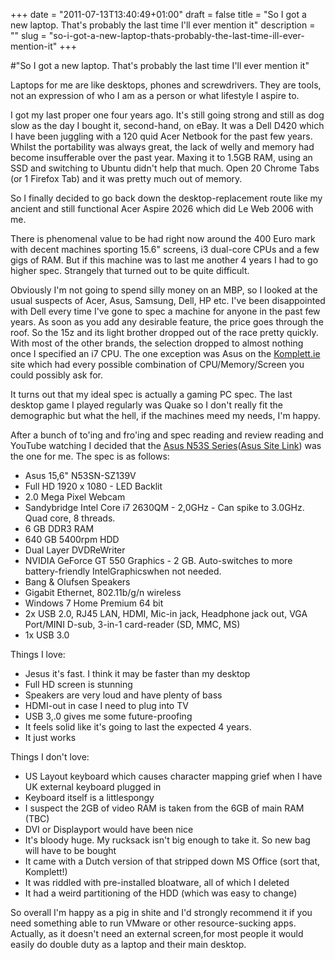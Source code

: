 +++
date = "2011-07-13T13:40:49+01:00"
draft = false
title = "So I got a new laptop. That's probably the last time I'll ever mention it"
description = ""
slug = "so-i-got-a-new-laptop-thats-probably-the-last-time-ill-ever-mention-it"
+++

#"So I got a new laptop. That's probably the last time I'll ever mention it"


 Laptops for me are like desktops, phones and screwdrivers. They are tools, not an expression of who I am as a person or what lifestyle I aspire to. <p /><div>I got my last proper one four years ago. It&#39;s still going strong and still as dog slow as the day I bought it, second-hand, on eBay. It was a Dell D420 which I have been juggling with a 120 quid Acer Netbook for the past few years. Whilst the portability was always great, the lack of welly and memory had become insufferable over the past year. Maxing it to 1.5GB RAM, using an SSD and switching to Ubuntu didn&#39;t help that much. Open 20 Chrome Tabs (or 1 Firefox Tab) and it was pretty much out of memory.</div> <p /><div>So I finally decided to go back down the desktop-replacement route like my ancient and still functional Acer Aspire 2026 which did Le Web 2006 with me.</div><p /><div>There is phenomenal value to be had right now around the 400 Euro mark with decent machines sporting 15.6&quot; screens, i3 dual-core CPUs and a few gigs of RAM. But if this machine was to last me another 4 years I had to go higher spec. Strangely that turned out to be quite difficult.</div> <p /><div>Obviously I&#39;m not going to spend silly money on an MBP, so I looked at the usual suspects of Acer, Asus, Samsung, Dell, HP etc. I&#39;ve been disappointed with Dell every time I&#39;ve gone to spec a machine for anyone in the past few years. As soon as you add any desirable feature, the price goes through the roof. So the 15z and its light brother dropped out of the race pretty quickly. With most of the other brands, the selection dropped to almost nothing once I specified an i7 CPU. The one exception was Asus on the <a href="http://Komplett.ie">Komplett.ie</a> site which had every possible combination of CPU/Memory/Screen you could possibly ask for.</div> <p /><div>It turns out that my ideal spec is actually a gaming PC spec. The last desktop game I played regularly was Quake so I don&#39;t really fit the demographic but what the hell, if the machines meed my needs, I&#39;m happy.</div> <p /><div>After a bunch of to&#39;ing and fro&#39;ing and spec reading and review reading and YouTube watching I decided that the <a href="http://komplett.ie/Komplett/product/ZKB_02PC/02_NOTEBOO/05_NOTEBOO/productdetails/80001914/Asus_15_6__N53SN_SZ139V_i7_2630_6_640_GB/90N4PA219H4457VL133Y/default.aspx">Asus N53S Series</a>(<a href="http://www.asus.com/Notebooks/Multimedia_Entertainment/N53SN">Asus Site Link</a>) was the one for me. The spec is as follows:</div> <ul><li>Asus 15,6&quot; N53SN-SZ139V</li><li>Full HD 1920 x 1080 - LED Backlit</li><li>2.0 Mega Pixel Webcam</li><li>Sandybridge Intel Core i7 2630QM - 2,0GHz - Can spike to 3.0GHz. Quad core, 8 threads.</li><li>6 GB DDR3 RAM</li> <li>640 GB 5400rpm HDD</li><li>Dual Layer DVDReWriter</li><li>NVIDIA GeForce GT 550 Graphics - 2 GB. Auto-switches to more battery-friendly IntelGraphicswhen not needed.</li><li>Bang &amp; Olufsen Speakers</li><li>Gigabit Ethernet, 802.11b/g/n wireless</li> <li>Windows 7 Home Premium 64 bit</li><li>2x USB 2.0, RJ45 LAN, HDMI, Mic-in jack, Headphone jack out, VGA Port/MINI D-sub, 3-in-1 card-reader (SD, MMC, MS)</li><li>1x USB 3.0</li></ul><p /><div>Things I love:</div> <div><ul><li>Jesus it&#39;s fast. I think it may be faster than my desktop</li><li>Full HD screen is stunning</li><li>Speakers are very loud and have plenty of bass</li><li>HDMI-out in case I need to plug into TV</li><li> USB 3,.0 gives me some future-proofing</li><li>It feels solid like it&#39;s going to last the expected 4 years.</li><li>It just works</li></ul></div><p /><div>Things I don&#39;t love:</div><div><ul><li>US Layout keyboard which causes character mapping grief when I have UK external keyboard plugged in</li> <li>Keyboard itself is a littlespongy</li><li>I suspect the 2GB of video RAM is taken from the 6GB of main RAM (TBC)</li><li>DVI or Displayport would have been nice</li><li>It&#39;s bloody huge. My rucksack isn&#39;t big enough to take it. So new bag will have to be bought</li> <li>It came with a Dutch version of that stripped down MS Office (sort that, Komplett!)</li><li>It was riddled with pre-installed bloatware, all of which I deleted</li><li>It had a weird partitioning of the HDD (which was easy to change)</li> </ul><div>So overall I&#39;m happy as a pig in shite and I&#39;d strongly recommend it if you need something able to run VMware or other resource-sucking apps. Actually, as it doesn&#39;t need an external screen,for most people it would easily do double duty as a laptop and their main desktop.</div> </div>
 